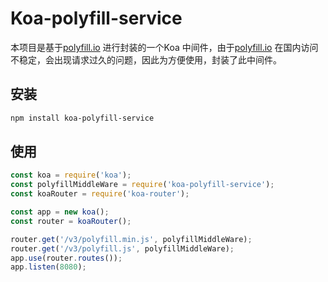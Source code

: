 # Koa-polyfill-service

本项目是基于[polyfill.io](https://polyfill.io/v3/) 进行封装的一个Koa 中间件，由于[polyfill.io](https://polyfill.io/v3/) 在国内访问不稳定，会出现请求过久的问题，因此为方便使用，封装了此中间件。

## 安装
``` bash
npm install koa-polyfill-service
```

## 使用
```javascript
const koa = require('koa');
const polyfillMiddleWare = require('koa-polyfill-service');
const koaRouter = require('koa-router');

const app = new koa();
const router = koaRouter();

router.get('/v3/polyfill.min.js', polyfillMiddleWare);
router.get('/v3/polyfill.js', polyfillMiddleWare);
app.use(router.routes());
app.listen(8080);
```